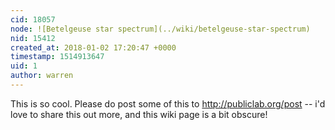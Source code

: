 ```yaml
---
cid: 18057
node: ![Betelgeuse star spectrum](../wiki/betelgeuse-star-spectrum)
nid: 15412
created_at: 2018-01-02 17:20:47 +0000
timestamp: 1514913647
uid: 1
author: warren
---
```


This is so cool. Please do post some of this to http://publiclab.org/post -- i'd love to share this out more, and this wiki page is a bit obscure! 